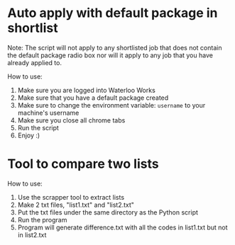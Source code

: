 # Auto apply with default package in shortlist

Note: The script will not apply to any shortlisted job that does not contain the default package radio box nor will it apply to any job that you have already applied to.

How to use:
1. Make sure you are logged into Waterloo Works
2. Make sure that you have a default package created
3. Make sure to change the environment variable: ``username`` to your machine's username
4. Make sure you close all chrome tabs
5. Run the script
6. Enjoy :)

# Tool to compare two lists

How to use:
1. Use the scrapper tool to extract lists
2. Make 2 txt files, "list1.txt" and "list2.txt"
3. Put the txt files under the same directory as the Python script
4. Run the program
5. Program will generate difference.txt with all the codes in list1.txt but not in list2.txt
